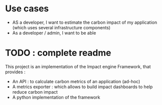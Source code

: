# Use cases
* AS a developer, I want to estimate the carbon impact of my application (which uses several infrastructure components)
* As a developer / admin, I want to be able 

# TODO : complete readme 

This project is an implementation of the Impact engine Framework, that provides : 
* An API : to calculate carbon metrics of an application (ad-hoc)
* A metrics exporter : which allows to build impact dashboards to help reduce carbon impact
* A python implementation of the framework 
